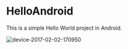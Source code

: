 # HelloAndroid
This is a simple Hello World project in Android.

![device-2017-02-02-170950](https://cloud.githubusercontent.com/assets/25501546/22543211/9c184af6-e96a-11e6-84ee-5f61213670a1.png)
